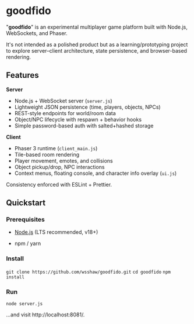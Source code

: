# goodfido
  
"**goodfido**" is an experimental multiplayer game platform built with Node.js, WebSockets, and Phaser.

It's not intended as a polished product but as a learning/prototyping project to explore server–client architecture, state persistence, and browser-based rendering.

## Features  
**Server**

- Node.js + WebSocket server (`server.js`)
- Lightweight JSON persistence (time, players, objects, NPCs)
- REST-style endpoints for world/room data
- Object/NPC lifecycle with respawn + behavior hooks
- Simple password-based auth with salted+hashed storage

**Client**

- Phaser 3 runtime (`client_main.js`)
- Tile-based room rendering
- Player movement, emotes, and collisions
- Object pickup/drop, NPC interactions
- Context menus, floating console, and character info overlay (`ui.js`)

Consistency enforced with ESLint + Prettier.

## Quickstart

### Prerequisites

- [Node.js](https://nodejs.org/) (LTS recommended, v18+)

- npm / yarn

### Install
`git clone https://github.com/wsshaw/goodfido.git`
`cd goodfido`
`npm install`

### Run
`node server.js`

...and visit http://localhost:8081/.